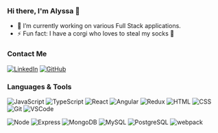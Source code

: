 ### Hi there, I'm Alyssa 👋

- 🔭 I’m currently working on various Full Stack applications.
- ⚡ Fun fact: I have a corgi who loves to steal my socks 🧦


### Contact Me
[![LinkedIn](https://img.shields.io/badge/LinkedIn-0077B5?style=flat-square&logo=linkedin&logoColor=white&link=https://www.linkedin.com/in/alyssa-antonaccio//)](https://www.linkedin.com/in/alyssa-antonaccio/)
[![GitHub](https://img.shields.io/badge/GitHub-100000?style=flat-square&logo=github&logoColor=white&link=https://github.com/scopro220/)](https://github.com/alyant34/)

### Languages & Tools
![JavaScript](https://img.shields.io/badge/JavaScript%20-%23323330.svg?&style=flat-square&logo=javascript&logoColor=%23F7DF1E)
![TypeScript](https://img.shields.io/badge/TypeScript-007ACC?style=for-the-badge&logo=typescript&logoColor=white)
![React](https://img.shields.io/badge/React%20-%2320232a.svg?&style=flat-square&logo=react&logoColor=%2361DAFB)
![Angular](https://img.shields.io/badge/Angular%20-%DD0031?style=for-the-badge&logo=angular&logoColor=white)
![Redux](https://img.shields.io/badge/Redux-593D88?style=for-the-badge&logo=redux&logoColor=white)
![HTML](https://img.shields.io/badge/HTML5%20-%23E34F26.svg?&style=flat-square&logo=html5&logoColor=white)
![CSS](https://img.shields.io/badge/CSS3%20-%231572B6.svg?&style=flat-square&logo=css3&logoColor=white)
![Git](https://img.shields.io/badge/Git%20-%23F05033.svg?&style=flat-square&logo=git&logoColor=white)
![VSCode](https://img.shields.io/badge/VS%20Code%20-%23007ACC.svg?&style=flat-square&logo=visual-studio-code&logoColor=white)


![Node](https://img.shields.io/badge/Node.js%20-%2343853D.svg?&style=flat-square&logo=node.js&logoColor=white)
![Express](https://img.shields.io/badge/Express%20-%23404d59.svg?&style=flat-square)
![MongoDB](https://img.shields.io/badge/MongoDB-%234ea94b.svg?&style=flat-square&logo=mongodb&logoColor=white)
![MySQL](https://img.shields.io/badge/MySQL-%2300f.svg?&style=flat-square&logo=mysql&logoColor=white)
![PostgreSQL](https://img.shields.io/badge/PostgreSQL-%23316192.svg?&style=flat-square&logo=postgresql&logoColor=white)
![webpack](https://img.shields.io/badge/webpack%20-%238DD6F9.svg?&style=flat-square&logo=webpack&logoColor=black)

